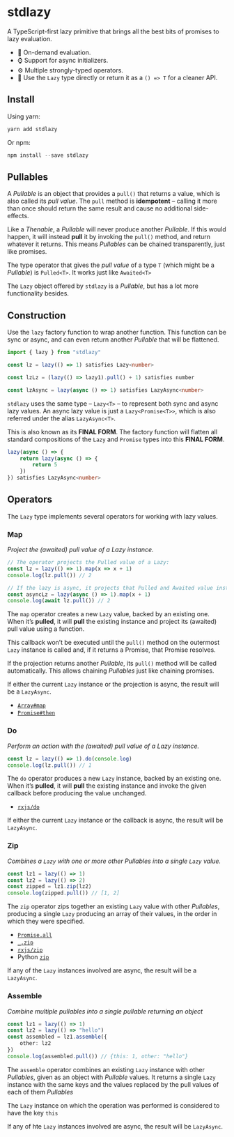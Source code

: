 # stdlazy

A TypeScript-first lazy primitive that brings all the best bits of promises to lazy evaluation.

-   🦥 On-demand evaluation.
-   ⌚ Support for async initializers.
-   ⚙️ Multiple strongly-typed operators.
-   🫥 Use the `Lazy` type directly or return it as a `() => T` for a cleaner API.

## Install

Using yarn:

```typescript
yarn add stdlazy
```

Or npm:

```typescript
npm install --save stdlazy
```

## Pullables

A _Pullable_ is an object that provides a `pull()` that returns a value, which is also called its _pull value_. The `pull` method is **idempotent** – calling it more than once should return the same result and cause no additional side-effects.

Like a _Thenable_, a _Pullable_ will never produce another _Pullable_. If this would happen, it will instead **pull** it by invoking the `pull()` method, and return whatever it returns. This means _Pullables_ can be chained transparently, just like promises.

The type operator that gives the _pull value_ of a type `T` (which might be a _Pullable_) is `Pulled<T>`. It works just like `Awaited<T>`

The `Lazy` object offered by `stdlazy` is a _Pullable_, but has a lot more functionality besides.

## Construction

Use the `lazy` factory function to wrap another function. This function can be sync or async, and can even return another _Pullable_ that will be flattened.

```typescript
import { lazy } from "stdlazy"

const lz = lazy(() => 1) satisfies Lazy<number>

const lzLz = (lazy(() => lazy1).pull() + 1) satisfies number

const lzAsync = lazy(async () => 1) satisfies LazyAsync<number>
```

`stdlazy` uses the same type – `Lazy<T>` – to represent both sync and async lazy values. An async lazy value is just a `Lazy<Promise<T>>`, which is also referred under the alias `LazyAsync<T>`.

This is also known as its **FINAL FORM**. The factory function will flatten all standard compositions of the `Lazy` and `Promise` types into this **FINAL FORM**.

```typescript
lazy(async () => {
    return lazy(async () => {
        return 5
    })
}) satisfies LazyAsync<number>
```

## Operators

The `Lazy` type implements several operators for working with lazy values.

### Map

_Project the (awaited) pull value of a Lazy instance._

```typescript
// The operator projects the Pulled value of a Lazy:
const lz = lazy(() => 1).map(x => x + 1)
console.log(lz.pull()) // 2

// If the lazy is async, it projects that Pulled and Awaited value instead, cutting through both container types.
const asyncLz = lazy(async () => 1).map(x + 1)
console.log(await lz.pull()) // 2
```

The `map` operator creates a new `Lazy` value, backed by an existing one. When it’s **pulled**, it will **pull** the existing instance and project its (awaited) pull value using a function.

This callback won’t be executed until the `pull()` method on the outermost `Lazy` instance is called and, if it returns a Promise, that Promise resolves.

If the projection returns another _Pullable_, its `pull()` method will be called automatically. This allows chaining _Pullables_ just like chaining promises.

If either the current `Lazy` instance or the projection is async, the result will be a `LazyAsync`.

-   [`Array#map`](https://developer.mozilla.org/en-US/docs/Web/JavaScript/Reference/Global_Objects/Array/map)
-   [`Promise#then`](https://developer.mozilla.org/en-US/docs/Web/JavaScript/Reference/Global_Objects/Promise/then)

### Do

_Perform an action with the (awaited) pull value of a Lazy instance._

```typescript
const lz = lazy(() => 1).do(console.log)
console.log(lz.pull()) // 1
```

The `do` operator produces a new `Lazy` instance, backed by an existing one. When it’s **pulled**, it will **pull** the existing instance and invoke the given callback before producing the value unchanged.

-   [`rxjs/do`](https://www.learnrxjs.io/learn-rxjs/operators/utility/do)

If either the current `Lazy` instance or the callback is async, the result will be `LazyAsync`.

### Zip

_Combines a `Lazy` with one or more other Pullables into a single `Lazy` value._

```typescript
const lz1 = lazy(() => 1)
const lz2 = lazy(() => 2)
const zipped = lz1.zip(lz2)
console.log(zipped.pull()) // [1, 2]
```

The `zip` operator zips together an existing `Lazy` value with other _Pullables_, producing a single `Lazy` producing an array of their values, in the order in which they were specified.

-   [`Promise.all`](https://developer.mozilla.org/en-US/docs/Web/JavaScript/Reference/Global_Objects/Promise/all)
-   [`_.zip`](https://lodash.com/docs/4.17.15#zip)
-   [`rxjs/zip`](https://www.learnrxjs.io/learn-rxjs/operators/combination/zip)
-   Python [`zip`](https://docs.python.org/3.3/library/functions.html#zip)

If any of the `Lazy` instances involved are async, the result will be a `LazyAsync`.

### Assemble

_Combine multiple pullables into a single pullable returning an object_

```typescript
const lz1 = lazy(() => 1)
const lz2 = lazy(() => "hello")
const assembled = lz1.assemble({
    other: lz2
})
console.log(assembled.pull()) // {this: 1, other: "hello"}
```

The `assemble` operator combines an existing `Lazy` instance with other _Pullables_, given as an object with _Pullable_ values. It returns a single `Lazy` instance with the same keys and the values replaced by the pull values of each of them _Pullables_

The `Lazy` instance on which the operation was performed is considered to have the key `this`

If any of hte `Lazy` instances involved are async, the result will be `LazyAsync`.
